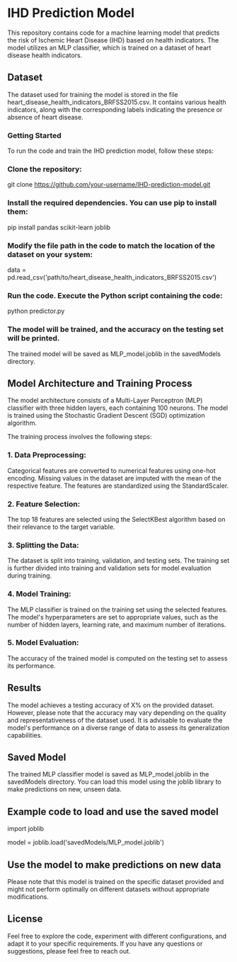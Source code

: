 # **IHD Prediction Model**

This repository contains code for a machine learning model that predicts the risk of Ischemic Heart Disease (IHD) based
on health indicators. The model utilizes an MLP classifier, which is trained on a dataset of heart disease health
indicators.

## **Dataset**

The dataset used for training the model is stored in the file heart_disease_health_indicators_BRFSS2015.csv. It contains
various health indicators, along with the corresponding labels indicating the presence or absence of heart disease.

### Getting Started

To run the code and train the IHD prediction model, follow these steps:

### Clone the repository:

git clone https://github.com/your-username/IHD-prediction-model.git

### Install the required dependencies. You can use pip to install them:

pip install pandas scikit-learn joblib

### Modify the file path in the code to match the location of the dataset on your system:

data = pd.read_csv('path/to/heart_disease_health_indicators_BRFSS2015.csv')

### Run the code. Execute the Python script containing the code:

python predictor.py

### The model will be trained, and the accuracy on the testing set will be printed.

The trained model will be saved as MLP_model.joblib in the savedModels directory.

## **Model Architecture and Training Process**

The model architecture consists of a Multi-Layer Perceptron (MLP) classifier with three hidden layers, each containing
100 neurons. The model is trained using the Stochastic Gradient Descent (SGD) optimization algorithm.

The training process involves the following steps:

### 1. Data Preprocessing:

Categorical features are converted to numerical features using one-hot encoding.
Missing values in the dataset are imputed with the mean of the respective feature.
The features are standardized using the StandardScaler.

### 2. Feature Selection:

The top 18 features are selected using the SelectKBest algorithm based on their relevance to the target variable.

### 3. Splitting the Data:

The dataset is split into training, validation, and testing sets.
The training set is further divided into training and validation sets for model evaluation during training.

### 4. Model Training:

The MLP classifier is trained on the training set using the selected features.
The model's hyperparameters are set to appropriate values, such as the number of hidden layers, learning rate, and
maximum number of iterations.

### 5. Model Evaluation:

The accuracy of the trained model is computed on the testing set to assess its performance.

## **Results**

The model achieves a testing accuracy of X% on the provided dataset. However, please note that the accuracy may vary
depending on the quality and representativeness of the dataset used. It is advisable to evaluate the model's performance
on a diverse range of data to assess its generalization capabilities.

## **Saved Model**

The trained MLP classifier model is saved as MLP_model.joblib in the savedModels directory. You can load this model
using the joblib library to make predictions on new, unseen data.

## **Example code to load and use the saved model**

import joblib

model = joblib.load('savedModels/MLP_model.joblib')

## **Use the model to make predictions on new data**

Please note that this model is trained on the specific dataset provided and might not perform optimally on different
datasets without appropriate modifications.

## **License**

Feel free to explore the code, experiment with different configurations, and adapt it to your specific requirements. If
you have any questions or suggestions, please feel free to reach out.
